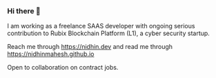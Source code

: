 ### Hi there 👋

I am working as a freelance SAAS developer with ongoing serious contribution to Rubix Blockchain Platform (L1), a cyber security startup. </br>

Reach me through https://nidhin.dev and read me through https://nidhinmahesh.github.io </br>

Open to collaboration on contract jobs.
<!--
**nidhinmahesh/nidhinmahesh** is a ✨ _special_ ✨ repository because its `README.md` (this file) appears on your GitHub profile.

Here are some ideas to get you started:

- 🔭 I’m currently working on ...
- 🌱 I’m currently learning ...
- 👯 I’m looking to collaborate on ...
- 🤔 I’m looking for help with ...
- 💬 Ask me about ...
- 📫 How to reach me: ...
- 😄 Pronouns: ...
- ⚡ Fun fact: ...
-->
